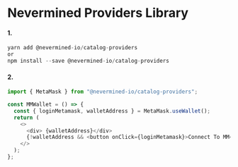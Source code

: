 # Nevermined Providers Library

#### 1.
```typescript
yarn add @nevermined-io/catalog-providers
or
npm install --save @nevermined-io/catalog-providers
```

#### 2.
```typescript
import { MetaMask } from "@nevermined-io/catalog-providers";

const MMWallet = () => {
  const { loginMetamask, walletAddress } = MetaMask.useWallet();
  return (
    <>
      <div> {walletAddress}</div>
      {!walletAddress && <button onClick={loginMetamask}>Connect To MM</button>}
    </>
  );
};
```
